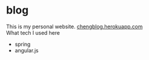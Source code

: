 # blog
This is my personal website.  [chengblog.herokuapp.com](https://chengblog.herokuapp.com/#!/)  
What tech I used here
 * spring 
 * angular.js
